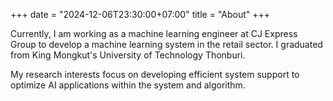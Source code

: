 +++
date = "2024-12-06T23:30:00+07:00"
title = "About"
+++

Currently, I am working as a machine learning engineer at CJ Express Group to develop a machine learning system in the retail sector. I graduated from King Mongkut's University of Technology Thonburi.

My research interests focus on developing efficient system support to optimize AI applications within the system and algorithm.